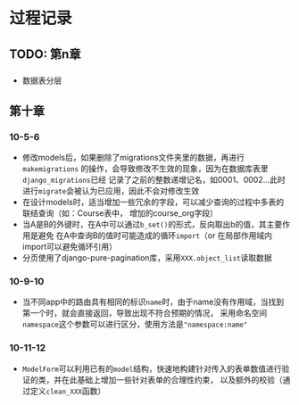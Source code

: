 # 过程记录

## TODO: 第n章

###       

- 数据表分层

## 第十章

### 10-5-6

- 修改models后，如果删除了migrations文件夹里的数据，再进行`makemigrations`
  的操作，会导致修改不生效的现象，因为在数据库表里`django_migrations`已经
  记录了之前的整数递增记名，如0001、0002...此时进行`migrate`会被认为已应用，因此不会对修改生效
- 在设计models时，适当增加一些冗余的字段，可以减少查询的过程中多表的联结查询（如：Course表中，
  增加的course_org字段）
- 当A是B的外键时，在A中可以通过`b_set()`的形式，反向取出b的值，其主要作用是避免
  在A中查询B的值时可能造成的循环`import`（or 在局部作用域内import可以避免循环引用）
- 分页使用了django-pure-pagination库，采用`XXX.object_list`读取数据

### 10-9-10

- 当不同app中的路由具有相同的标识`name`时，由于name没有作用域，当找到第一个时，就会直接返回，导致出现不符合预期的情况，
  采用命名空间`namespace`这个参数可以进行区分，使用方法是`"namespace:name"`

### 10-11-12

- `ModelForm`可以利用已有的`model`结构，快速地构建针对传入的表单数值进行验证的类，并在此基础上增加一些针对表单的合理性约束，
  以及额外的校验（通过定义`clean_XXX`函数）
